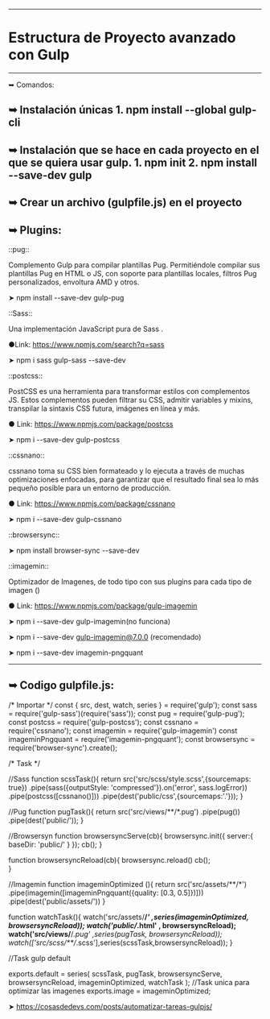 ----------------------------------------
# Estructura de Proyecto avanzado con Gulp
----------------------------------------
➥ Comandos:

➥ Instalación únicas
    1. npm install --global gulp-cli
----------------------------------------
➥ Instalación que se hace en cada proyecto en el que se quiera usar gulp.
    1. npm init
    2. npm install --save-dev gulp
----------------------------------------
➥ Crear un archivo (gulpfile.js) en el proyecto
----------------------------------------
➥ Plugins:
----------------------------------------

::pug::

  Complemento Gulp para compilar plantillas Pug. Permitiéndole compilar sus plantillas Pug en HTML o JS, con soporte para plantillas locales, filtros Pug personalizados, envoltura AMD y otros.

  ➤ npm install --save-dev gulp-pug
  
::Sass::

  Una implementación JavaScript pura de Sass .

  ●Link: https://www.npmjs.com/search?q=sass

  ➤ npm i sass gulp-sass --save-dev

::postcss::

  PostCSS es una herramienta para transformar estilos con complementos JS. Estos complementos pueden filtrar su CSS, admitir variables y mixins, transpilar la sintaxis CSS futura, imágenes en línea y más.

  ● Link: https://www.npmjs.com/package/postcss

  ➤ npm i --save-dev gulp-postcss

::cssnano::

  cssnano toma su CSS bien formateado y lo ejecuta a través de muchas optimizaciones enfocadas, para garantizar que el resultado final sea lo más pequeño posible para un entorno de producción.

  ● Link: https://www.npmjs.com/package/cssnano

  ➤ npm i --save-dev gulp-cssnano 

::browsersync::

  ➤ npm install browser-sync --save-dev

::imagemin::

  Optimizador de Imagenes, de todo tipo con sus plugins para cada tipo de imagen ()

  ● Link: https://www.npmjs.com/package/gulp-imagemin

  ➤ npm i --save-dev gulp-imagemin(no funciona)

  ➤ npm i --save-dev gulp-imagemin@7.0.0 (recomendado)

  ➤ npm i --save-dev imagemin-pngquant
  
----------------------------------------
➥ Codigo gulpfile.js:
----------------------------------------
/* Importar */
const { src, dest, watch, series } = require('gulp');
const sass = require('gulp-sass')(require('sass'));
const pug = require('gulp-pug'); 
const postcss = require('gulp-postcss');
const cssnano = require('cssnano');
const imagemin = require('gulp-imagemin') 
const imageminPngquant = require('imagemin-pngquant');
const browsersync = require('browser-sync').create();



/* Task */

//Sass
function scssTask(){
  return src('src/scss/style.scss',{sourcemaps: true})
    .pipe(sass({outputStyle: 'compressed'}).on('error', sass.logError))
    .pipe(postcss([cssnano()]))
    .pipe(dest('public/css',{sourcemaps:'.'}));
}

//Pug
function pugTask(){
  return src('src/views/**/*.pug')
    .pipe(pug())
    .pipe(dest('public/'));
}

//Browsersyn
function browsersyncServe(cb){
  browsersync.init({
    server:{
      baseDir: 'public/'
    }
  });
  cb();
}

function browsersyncReload(cb){
  browsersync.reload()
  cb();  
}

//Imagemin
function imageminOptimized (){
  return src('src/assets/**/*')
    .pipe(imagemin([imageminPngquant({quality: [0.3, 0.5]})]))
    .pipe(dest('public/assets/'))
}


function watchTask(){
  watch('src/assets/**/*' ,series(imageminOptimized, browsersyncReload));
  watch('public/*.html' , browsersyncReload);
  watch('src/views/**/*.pug' ,series(pugTask, browsersyncReload));
  watch(['src/scss/**/*.scss'],series(scssTask,browsersyncReload));
}

//Task gulp default

exports.default = series(
  scssTask,
  pugTask,
  browsersyncServe,
  browsersyncReload, 
  imageminOptimized,
  watchTask
);
//Task  unica para optimizar las imagenes
exports.image = imageminOptimized;


  ➤ https://cosasdedevs.com/posts/automatizar-tareas-gulpjs/



